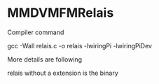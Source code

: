 # MMDVMFMRelais

Compiler command

gcc -Wall relais.c -o relais -lwiringPi -lwiringPiDev

More details are following

relais  without a extension is the binary
